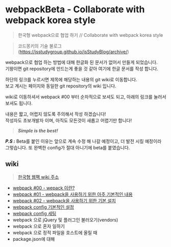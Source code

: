 # webpackBeta - Collaborate with webpack korea style
>한국형 webpack으로 협업 하기 // Collaborate with webpack korea style

>코드몽키의 기술 불로그(https://jsstudygroup.github.io/jsStudyBlog/archive/)

webpack으로 협업 하는 방법에 대해 한글화 된 문서가 없어서 만들게 되었습니다. <br>
기왕이면 git repository에 만드는게 좋을 것 같아 여기에 한글 문서를 작성 합니다.

하단의 링크를 누르시면 제목에 해당하는 내용의 git wiki로 
이동합니다. <br>
보고 계시는 페이지와 동일한 git repository의 wiki 입니다.

wiki로 이동하셔서
webpack #00 부터 순차적으로 보셔도 되고, 아래의 링크를 눌러서 보셔도 
됩니다.

내용은 짧고, 어렵지 않도록 주의해서 작성 하겠습니다!<br>
작성자도 초보개발자 이며, 아직도 모든것이 새롭고 어렵기만 합니다!

>***Simple is the best!***

***P.S :*** Beta를 붙인 이유는 앞으로 계속 수정 해 나갈 예정이고,
더 발전 시킬 예정이라 그렇습니다. 또 완벽한 config가 절대 아니기에 beta를 붙였습니다.

## wiki

>[한국형 웹팩 wiki 주소](https://github.com/jsStudyGroup/webpackBeta/wiki)

* [webpack #00 - wepack 이란?](https://github.com/jsStudyGroup/webpackBeta/wiki/webpack-%2300)
* [webpack #01 - webpack을 사용하기 위한 아주 기본적인 내용](https://github.com/jsStudyGroup/webpackBeta/wiki/webpack-%2301)
* [webpack #02 - webpack을 사용하기 위한 기본 설치](https://github.com/jsStudyGroup/webpackBeta/wiki/webpack-%2302)
* [webpack config 기본적인 설정](https://github.com/jsStudyGroup/webpackBeta/wiki/webpack-%2303)
* [webpack config 세팅](https://github.com/jsStudyGroup/webpackBeta/wiki/webpack-%2304)
* webpack 으로 jQuery 및 플러그인 불러오기(vendors)
* webpack 으로 혼자 일하기
* webpack 으로 정적 파일을 호스트에 올릴 때 
* package.json에 대해

